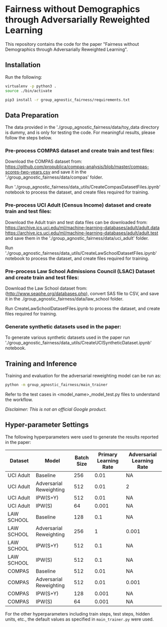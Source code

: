 # Fairness without Demographics through Adversarially Reweighted Learning
This repository contains the code for the paper "Fairness without Demographics through Adversarially Reweighted Learning".

## Installation

Run the following:
```bash
virtualenv -p python3 .
source ./bin/activate

pip3 install -r group_agnostic_fairness/requirements.txt
```

## Data Preparation

The data provided in the './group_agnostic_fairness/data/toy_data directory is dummy, and is only for testing the code.
For meaningful results, please follow the steps below.

### Pre-process COMPAS dataset and create train and test files:

Download the COMPAS dataset from:
https://github.com/propublica/compas-analysis/blob/master/compas-scores-two-years.csv
and save it in the './group_agnostic_fairness/data/compas' folder.

Run './group_agnostic_fairness/data_utils/CreateCompasDatasetFiles.ipynb' notebook to process the dataset, and create files required for training.

### Pre-process UCI Adult (Census Income) dataset and create train and test files:

Download the Adult train and test data files can be downloaded from: https://archive.ics.uci.edu/ml/machine-learning-databases/adult/adult.data https://archive.ics.uci.edu/ml/machine-learning-databases/adult/adult.test and save them in the './group_agnostic_fairness/data/uci_adult' folder.

Run './group_agnostic_fairness/data_utils/CreateLawSchoolDatasetFiles.ipynb' notebook to process the dataset, and create files required for training.


### Pre-process Law School Admissions Council (LSAC) Dataset and create train and test files:

Download the Law School dataset from: (http://www.seaphe.org/databases.php), convert SAS file to CSV, and save it in the ./group_agnostic_fairness/data/law_school folder.

Run CreateLawSchoolDatasetFiles.ipynb to process the dataset, and create files required for training.


### Generate synthetic datasets used in the paper:

To generate various synthetic datasets used in the paper run './group_agnostic_fairness/data_utils/CreateUCISyntheticDataset.ipynb' notebook.

## Training and Inference

Training and evaluation for the adversarial reweighting model can be run as:

```bash
python -m group_agnostic_fairness/main_trainer
```
Refer to the test cases in <model_name>_model_test.py files to understand the workflow.

*Disclaimer: This is not an official Google product.*

## Hyper-parameter Settings

The following hyperparameters were used to generate the results reported in the paper:

| Dataset | Model |	Batch Size | Primary Learning Rate | Adversarial Learning Rate |
| ---- | ---- | ---- | ---- | ---- |
| UCI Adult |	Baseline |	256 |	0.01 |	NA |
| UCI Adult |	Adversarial Reweighting |	512 |	0.01 | 2 |
| UCI Adult |	IPW(S+Y) |	512 |	0.01 |	NA |
| UCI Adult |	IPW(S) |	64 |	0.001 |	NA |
| LAW SCHOOL |	Baseline |	128 |	0.1 |	NA |
| LAW SCHOOL | Adversarial Reweighting | 256 | 1 | 0.001 |
| LAW SCHOOL |	IPW(S+Y) |	512 |	0.1 |	NA |
| LAW SCHOOL |	IPW(S) |	512 |	0.1 |	NA |
| COMPAS |	Baseline |	512 |	0.01 |	NA |
| COMPAS |	Adversarial Reweighting |	512 |	0.01 |	0.001 |
| COMPAS |	IPW(S+Y) |	128 |	0.001 |	NA |
| COMPAS |	IPW(S) |	64 |	0.001 |	NA |

For the other hyperparameters including train steps, test steps, hidden units,
etc., the default values as specified in `main_trainer.py` were used.
